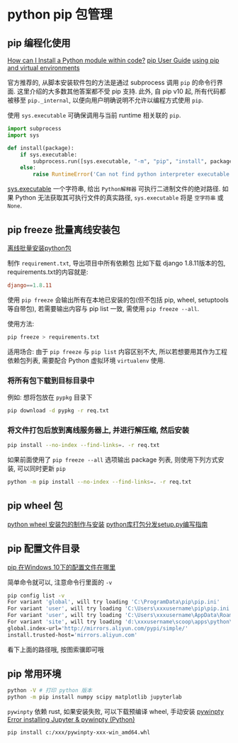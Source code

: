 # python pip 包管理

## pip 编程化使用

[How can I Install a Python module within code?](https://stackoverflow.com/questions/12332975/how-can-i-install-a-python-module-within-code)
[pip User Guide](https://pip.pypa.io/en/latest/user_guide/#using-pip-from-your-program)
[using pip and virtual environments](https://packaging.python.org/en/latest/guides/installing-using-pip-and-virtual-environments/)

官方推荐的, 从脚本安装软件包的方法是通过 subprocess 调用 `pip` 的命令行界面.
这里介绍的大多数其他答案都不受 pip 支持.
此外, 自 pip v10 起, 所有代码都被移至 `pip._internal`,
以便向用户明确说明不允许以编程方式使用 `pip`.

使用 `sys.executable` 可确保调用与当前 runtime 相关联的 `pip`.

```python
import subprocess
import sys

def install(package):
    if sys.executable:
        subprocess.run([sys.executable, "-m", "pip", "install", package], check=True)
    else:
        raise RuntimeError('Can not find python interpreter executable')
```

[sys.executable](https://docs.python.org/3/library/sys.html#sys.executable)
一个字符串, 给出 `Python解释器` 可执行二进制文件的绝对路径.
如果 Python 无法获取其可执行文件的真实路径, `sys.executable` 将是 `空字符串` 或 `None`.

## pip freeze 批量离线安装包

[离线批量安装python包](https://zhuanlan.zhihu.com/p/528753336)

制作 `requirement.txt`, 导出项目中所有依赖包
比如下载 django 1.8.11版本的包, requirements.txt的内容就是:

```conf
django==1.8.11
```

使用 `pip freeze` 会输出所有在本地已安装的包(但不包括 pip, wheel, setuptools 等自带包),
若需要输出内容与 pip list 一致, 需使用 `pip freeze --all`.

使用方法:

```bash
pip freeze > requirements.txt
```

适用场合:
由于 `pip freeze` 与 `pip list` 内容区别不大,
所以若想要用其作为工程依赖包列表, 需要配合 Python 虚拟环境 `virtualenv` 使用.

### 将所有包下载到目标目录中

例如: 想将包放在 `pypkg` 目录下

```bash
pip download -d pypkg -r req.txt
```

### 将文件打包后放到离线服务器上, 并进行解压缩, 然后安装

```bash
pip install --no-index --find-links=. -r req.txt
```

如果前面使用了 `pip freeze --all` 选项输出 package 列表,
则使用下列方式安装, 可以同时更新 `pip`

```bash
python -m pip install --no-index --find-links=. -r req.txt
```

## pip wheel 包

[python wheel 安装包的制作与安装](https://zhuanlan.zhihu.com/p/354110980)
[python库打包分发setup.py编写指南](http://www.coolpython.net/python_senior/project/op_py_setup_install.html)

## pip 配置文件目录

[pip 在Windows 10下的配置文件在哪里](https://zhuanlan.zhihu.com/p/113905629)

简单命令就可以, 注意命令行里面的 `-v`

```bash
pip config list -v
For variant 'global', will try loading 'C:\ProgramData\pip\pip.ini'
For variant 'user', will try loading 'C:\Users\xxxusername\pip\pip.ini'
For variant 'user', will try loading 'C:\Users\xxxusername\AppData\Roaming\pip\pip.ini'
For variant 'site', will try loading 'd:\xxxusername\scoop\apps\python\current\pip.ini'
global.index-url='http://mirrors.aliyun.com/pypi/simple/'
install.trusted-host='mirrors.aliyun.com'
```

看下上面的路径哦, 按图索骥即可哦

## pip 常用环境

```bash
python -V # 打印 python 版本
python -m pip install numpy scipy matplotlib jupyterlab
```

`pywinpty` 依赖 rust, 如果安装失败, 可以下载预编译 wheel, 手动安装
[pywinpty](https://pypi.org/project/pywinpty/#files)
[Error installing Jupyter & pywinpty (Python)](https://stackoverflow.com/questions/51260909/error-installing-jupyter-pywinpty-python)

```bash
pip install c:/xxx/pywinpty-xxx-win_amd64.whl
```

